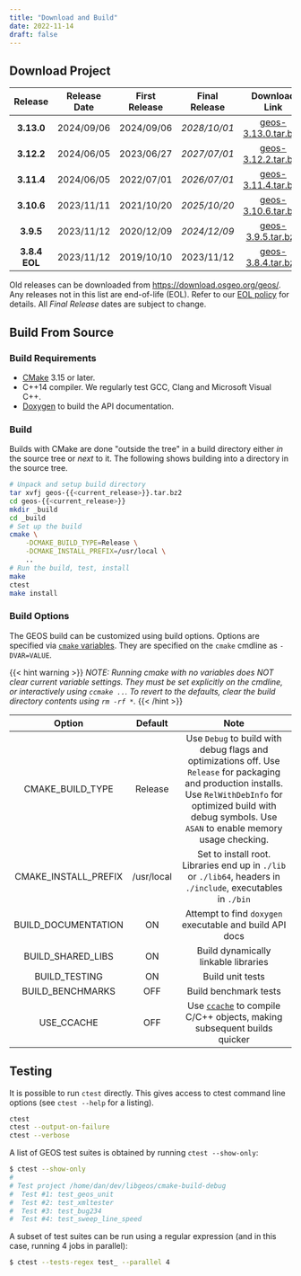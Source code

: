 ```yaml
---
title: "Download and Build"
date: 2022-11-14
draft: false
---
```



## Download Project

| Release | Release Date | First Release | Final Release | Download Link | Changes |
| :--: | :--:| :--: |:--: | :--: | :--: |
|  **3.13.0** | 2024/09/06 | 2024/09/06 | *2028/10/01* | [geos-3.13.0.tar.bz2](https://download.osgeo.org/geos/geos-3.13.0.tar.bz2) | [Changes](https://github.com/libgeos/geos/blob/3.13.0/NEWS.md) |
|  **3.12.2** | 2024/06/05 | 2023/06/27 | *2027/07/01* | [geos-3.12.2.tar.bz2](https://download.osgeo.org/geos/geos-3.12.2.tar.bz2) | [Changes](https://github.com/libgeos/geos/blob/3.12.2/NEWS.md) |
|  **3.11.4** | 2024/06/05 | 2022/07/01 | *2026/07/01* | [geos-3.11.4.tar.bz2](https://download.osgeo.org/geos/geos-3.11.4.tar.bz2) | [Changes](https://github.com/libgeos/geos/blob/3.11.4/NEWS.md) |
|  **3.10.6** | 2023/11/11 | 2021/10/20 | *2025/10/20* | [geos-3.10.6.tar.bz2](https://download.osgeo.org/geos/geos-3.10.6.tar.bz2) | [Changes](https://github.com/libgeos/geos/blob/3.10.6/NEWS)
|  **3.9.5**  | 2023/11/12 | 2020/12/09 | *2024/12/09* | [geos-3.9.5.tar.bz2](https://download.osgeo.org/geos/geos-3.9.5.tar.bz2) | [Changes](https://github.com/libgeos/geos/blob/3.9.5/NEWS) |
|  **3.8.4 EOL** | 2023/11/12 |  2019/10/10 | 2023/11/12 | [geos-3.8.4.tar.bz2](https://download.osgeo.org/geos/geos-3.8.4.tar.bz2) | [Changes](https://github.com/libgeos/geos/blob/3.8.4/NEWS) |

Old releases can be downloaded from https://download.osgeo.org/geos/.  Any releases not in this list are end-of-life (EOL). Refer to our [EOL policy](/project/rfcs/rfc11/) for details. All *Final Release* dates are subject to change.


## Build From Source

### Build Requirements

* [CMake](https://cmake.org/download/) 3.15 or later.
* C++14 compiler. We regularly test GCC, Clang and Microsoft Visual C++.
* [Doxygen](https://www.doxygen.nl/) to build the API documentation.

### Build

Builds with CMake are done "outside the tree" in a build directory either *in* the source tree or *next* to it.  The following shows building into a directory in the source tree.

```bash
# Unpack and setup build directory
tar xvfj geos-{{<current_release>}}.tar.bz2
cd geos-{{<current_release>}}
mkdir _build
cd _build
# Set up the build
cmake \
    -DCMAKE_BUILD_TYPE=Release \
    -DCMAKE_INSTALL_PREFIX=/usr/local \
    ..
# Run the build, test, install
make
ctest
make install
```


### Build Options

The GEOS build can be customized using build options.
Options are specified via [`cmake` variables](https://cmake.org/cmake/help/latest/manual/cmake-variables.7.html).
They are specified on the `cmake` cmdline as `-DVAR=VALUE`.

{{< hint warning >}}
*NOTE: Running cmake with no variables does NOT clear current variable settings. They must be set explicitly on the cmdline, or interactively using `ccmake ..`. To revert to the defaults, clear the build directory contents using `rm -rf *`.*
{{< /hint >}}

| Option               | Default    | Note  |
| :------------------: | :--------: | :---: |
| CMAKE_BUILD_TYPE     | Release    | Use `Debug` to build with debug flags and optimizations off. Use `Release` for packaging and production installs. Use `RelWithDebInfo` for optimized build with debug symbols. Use `ASAN` to enable memory usage checking. |
| CMAKE_INSTALL_PREFIX | /usr/local | Set to install root. Libraries end up in `./lib` or `./lib64`, headers in `./include`, executables in `./bin` |
| BUILD_DOCUMENTATION  | ON         | Attempt to find `doxygen` executable and build API docs |
| BUILD_SHARED_LIBS    | ON         | Build dynamically linkable libraries |
| BUILD_TESTING        | ON         | Build unit tests |
| BUILD_BENCHMARKS     | OFF        | Build benchmark tests |
| USE_CCACHE           | OFF        | Use [`ccache`](https://ccache.dev/) to compile C/C++ objects, making subsequent builds quicker |



## Testing

It is possible to run `ctest` directly. This gives access to ctest command line options (see `ctest --help` for a listing).

```bash
ctest
ctest --output-on-failure
ctest --verbose
```

A list of GEOS test suites is obtained by running `ctest --show-only`:

```bash
$ ctest --show-only
#
# Test project /home/dan/dev/libgeos/cmake-build-debug
#  Test #1: test_geos_unit
#  Test #2: test_xmltester
#  Test #3: test_bug234
#  Test #4: test_sweep_line_speed
```

A subset of test suites can be run using a regular expression (and in this case, running 4 jobs in parallel):

```bash
$ ctest --tests-regex test_ --parallel 4
```
